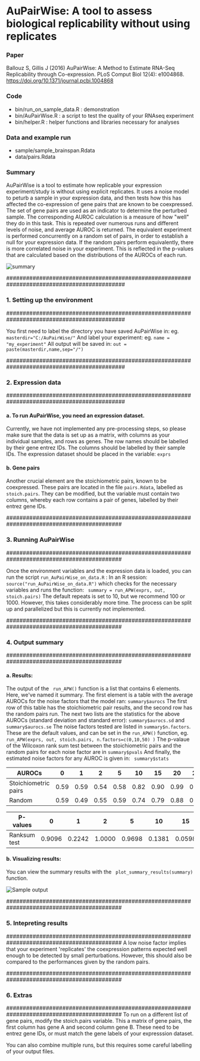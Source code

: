 AuPairWise: A tool to assess biological replicability without using replicates
========

### Paper
Ballouz S, Gillis J (2016) AuPairWise: A Method to Estimate RNA-Seq Replicability through Co-expression. PLoS Comput Biol 12(4): e1004868. https://doi.org/10.1371/journal.pcbi.1004868

### Code 
- bin/run_on_sample_data.R : demonstration 
- bin/AuPairWise.R : a script to test the quality of your RNAseq experiment
- bin/helper.R : helper functions and libraries necessary for analyses

### Data and example run 
- sample/sample_brainspan.Rdata
- data/pairs.Rdata 

### Summary
 AuPairWise is a tool to estimate how replicable your expression experiment/study is without using explicit replicates. 
It uses a noise model to peturb a sample in your expression data, and then tests how this has affected the co-expression of gene pairs that are known to be coexpressed. The set of gene pairs are used as an indicator to determine the perturbed sample. The corresponding AUROC calculation is a measure of how "well" they do in this task. This is repeated over numerous runs and different levels of noise, and average AUROC is returned. The equivalent experiment is performed concurrently on a random set of pairs, in order to establish a null for your expression data. If the random pairs perform equivalently, there is more correlated noise in your experiment. This is reflected in the p-values that are calculated based on the distributions of the AUROCs of each run. 

![summary](https://github.com/sarbal/AuPairWise/blob/master/suppl/imgs/Fig9_new.png "Method summary")

############################################################################################
### 1. Setting up the environment
############################################################################################

You first need to label the directory you have saved AuPairWise in: eg. ``` masterdir="C:/AuPairWise/" ```
And label your experiment: eg. ``` name = "my_experiment" ```
All output will be saved in: ``` out = paste(masterdir,name,sep="/") ```

############################################################################################
### 2. Expression data
############################################################################################

#### a. To run AuPairWise, you need an expression dataset.
Currently, we have not implemented any pre-processing steps, so please make sure that the data is
set up as a matrix, with columns as your individual samples, and rows as genes.
The row names should be labelled by their gene entrez IDs.
The columns should be labelled by their sample IDs.
The expression dataset should be placed in the variable: ``` exprs ``` 

#### b. Gene pairs 
Another crucial element are the stoichiometric pairs, known to be coexpressed.
These pairs are located in the file ``` pairs.Rdata ```, labelled as ``` stoich.pairs ```.
They can be modified, but the variable must contain two columns, whereby each row
contains a pair of genes, labelled by their entrez gene IDs.

###########################################################################################
### 3. Running AuPairWise
###########################################################################################

Once the environment variables and the expression data is loaded, you can run the
script ``` run_AuPairWise_on_data.R ``` :
In an R session: ``` source("run_AuPairWise_on_data.R") ``` 
which checks for the necessary variables and runs the function: ``` summary = run_APW(exprs, out, stoich.pairs)``` 
The default repeats is set to 10, but we recommend 100 or 1000. However, this takes considerably 
more time. The process can be split up and parallelized but this is currently not implemented.


###########################################################################################
### 4. Output summary
###########################################################################################

#### a. Results:
The output of the ``` run_APW()``` function is a list that contains 6 elements. Here, we've named it summary.
The first element is a table with the average AUROCs for the noise factors that the model ran: ``` summary$aurocs ```
The first row of this table has the stoichiometric pair results, and the second row has the random pairs run.
The next two lists are the statistics for the above AUROCs (standard deviation and standard error): ``` summary$aurocs.sd ```  and ``` summary$aurocs.se```
The noise factors tested are listed in ```summary$n.factors```. These are the default values, and can 
be set in the ```run_APW()``` function, eg. ``` run_APW(exprs, out, stoich.pairs, n.factors=c(0,10,50) )```
The p-valaue of the Wilcoxon rank sum test between the stoichiometric pairs and the random pairs for each noise factor are in ```summary$pvals```
And finally, the estimated noise factors for any AUROC is given in: ``` summary$stats```

|AUROCs|0|1|2|5|10|15|20|25|50|100|
|---|---|---|---|---|---|---|---|---|---|---|
|Stoichiometric pairs|0.59|0.59|0.54|0.58|0.82|0.90|0.99|0.99|1.00|1.00|
|Random|0.59|0.49|0.55|0.59|0.74|0.79|0.88|0.95|1.00|1.00|


|P-values|0|1|2|5|10|15|20|25|50|100|
|---|---|---|---|---|---|---|---|---|---|---|
|Ranksum test|0.9096|0.2242|1.0000|0.9698|0.1381|0.0598|0.0025|0.0246|NaN|NaN|

#### b. Visualizing results:
You can view the summary results with the ``` plot_summary_results(summary)``` function.

![Sample output](https://github.com/sarbal/AuPairWise/blob/master/suppl/imgs/summary_encode.png "Sample output")
 
###########################################################################################
### 5. Intepreting results
###########################################################################################
A low noise factor implies that your experiment 'replicates' the coexpression patterns expected well
enough to be detected by small perturbations.
However, this should also be compared to the performances given by the random pairs.

###########################################################################################
### 6. Extras
###########################################################################################
To run on a different list of gene pairs, modify the stoich.pairs variable.
This a matrix of gene pairs, the first column has gene A and second column gene B.
These need to be entrez gene IDs, or must match the gene labels of your expresssion dataset.

You can also combine multiple runs, but this requires some careful labelling of your output files. 

